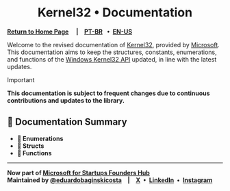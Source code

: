 [url_docs_microsoft_console]: https://learn.microsoft.com/en-us/windows/console/console-reference
[url_thirtytwo]: https://github.com/thirtytwointerops
[url_author]: https://github.com/eduardobaginskicosta
[url_microsoft]: https://www.microsoft.com/en-us/startups

<!-- == == == -->

[social_instagram]: https://instagram.com/eduardobcosta7/
[social_linkedin]: https://linkedin.com/in/eduardobaginskicosta/
[social_twitter]: https://twitter.com/eduardobcosta7/

<!-- == == == -->

<h1 align="center">Kernel32 • Documentation</h1>

**[Return to Home Page](../README.md)
&emsp;|&emsp;[PT-BR](../pt-br/README.md)
&ensp;•&ensp;[EN-US](../en-us/README.md)**

Welcome to the revised documentation of [Kernel32][url_docs_microsoft_console], provided
by [Microsoft][url_microsoft]. This documentation aims to keep the structures, constants,
enumerations, and functions of the [Windows Kernel32 API][url_docs_microsoft_console]
updated, in line with the latest updates.

> [!IMPORTANT]
>
> **This documentation is subject to frequent changes due to continuous contributions and updates to the library.**

<!-- == == == -->

## 📘 Documentation Summary

- **📑 Enumerations**
- **📑 Structs**
- **📑 Functions**

<!-- == == == -->

---

**Now part of [Microsoft for Startups Founders Hub][url_microsoft]**  
**Maintained by [@eduardobaginskicosta][url_author]&emsp;|&emsp;[X][social_twitter]&ensp;•&ensp;[LinkedIn][social_linkedin]&ensp;•&ensp;[Instagram][social_instagram]**

